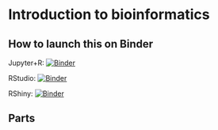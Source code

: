 # Introduction to bioinformatics 

## How to launch this on Binder

Jupyter+R: [![Binder](http://mybinder.org/badge_logo.svg)](http://mybinder.org/v2/gh/DNF-UNIL/Introduction_to_bioinformatics/master?filepath=index.ipynb)

RStudio: [![Binder](http://mybinder.org/badge_logo.svg)](http://mybinder.org/v2/gh/DNF-UNIL/Introduction_to_bioinformatics/master?urlpath=rstudio)

RShiny: [![Binder](http://mybinder.org/badge_logo.svg)](http://mybinder.org/v2/gh/DNF-UNIL/Introduction_to_bioinformatics/master?urlpath=shiny/bus-dashboard/)

## Parts
